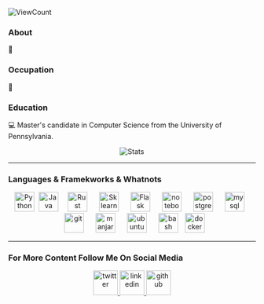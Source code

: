![ViewCount](https://views.whatilearened.today/views/github/bexxmodd/bexxmodd.svg?cache=remove)
### About
:robot:

### Occupation
:space_invader:

### Education
:computer: Master\'s candidate in Computer Science from the University of Pennsylvania.


<p align="center">
  <img title="Stats" src="https://github-readme-stats.vercel.app/api?username=bexxmodd&show_icons=true&theme=synthwave"/>
</p>

-----
### Languages & Framekworks & Whatnots

<p align="center">
	<img title="Python" src="https://i.imgur.com/kYqNRW2.png" height="40"/>
 	<img title="Java" src="https://i.imgur.com/LDa5yPp.png" height="40" hspace="5"/>
	<img title="Rust" src="https://i.imgur.com/kou8DSj.png" height="40" hspace="10"/>
	<img title="Sklearn" src="https://rb.gy/qkumh0" height="40" hspace="10"/>
	<img title="Flask" src="https://i.imgur.com/3PrfweW.png" height="40" hspace="10"/>
	<img src="https://i.imgur.com/7pTyNw5.png" alt="notebook" height="40" hspace="10"/>
	<img src="https://i.imgur.com/DRtznPB.png" alt="postgres" height="40" hspace="10"/>
	<img src="https://i.imgur.com/DG1ai5x.png" alt="mysql" height="40" hspace="10"/>
 	<img src="https://i.imgur.com/2f8ghU7.png" alt="git" height="40" hspace="10"/>
	<img src="https://i.imgur.com/ZjwYyO4.png" alt="manjaro" height="40" hspace="10"/>
	<img src="https://i.imgur.com/wiYdaql.png" alt="ubuntu" height="40" hspace="10"/>
	<img src="https://i.imgur.com/8ChUMCl.png" alt="bash" height="40" hspace="10"/>
	<img src="https://i.imgur.com/O1dfbU2.png" alt="docker" height="40"/>
</p>

----------

### For More Content Follow Me On Social Media

<p align="center">
	<a href="https://www.twitter.com/bexxmodd">
        	<img alt="twitter" src="https://i.imgur.com/fFlVB1c.png" height=50>
	</a>
	<a href="https://www.linkedin.com/in/bmodebadze">
        	<img alt="linkedin" src="https://i.imgur.com/wcvwfoZ.png" height=50>
	</a>
	<a href="https://www.github.com/bexxmodd">
        	<img alt="github" src="https://i.imgur.com/gnDF5oQ.png" height=50>
	</a>
</p>
